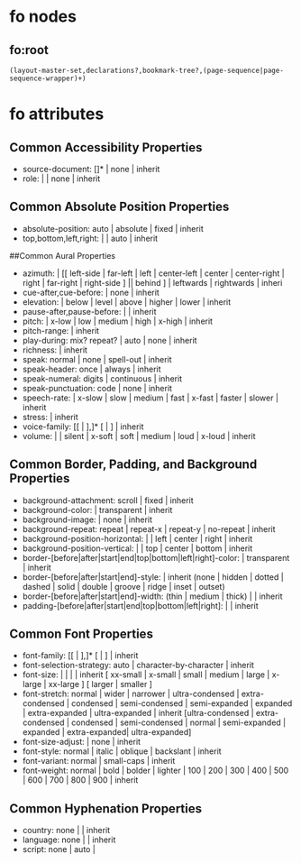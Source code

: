 # fo nodes
## fo:root
```
(layout-master-set,declarations?,bookmark-tree?,(page-sequence|page-sequence-wrapper)+)
```

# fo attributes
## Common Accessibility Properties
- source-document: <uri-specification> [<uri-specification>]* | none | inherit
- role: <string> | <uri-specification> | none | inherit

## Common Absolute Position Properties
- absolute-position: auto | absolute | fixed | inherit
- top,bottom,left,right: <length> | <percentage> | auto | inherit

##Common Aural Properties
- azimuth: <angle> | [[ left-side | far-left | left | center-left | center | center-right | right | far-right | right-side ] || behind ] | leftwards | rightwards | inheri
- cue-after,cue-before: <uri-specification> | none | inherit
- elevation: <angle> | below | level | above | higher | lower | inherit
- pause-after,pause-before: <time> | <percentage> | inherit
- pitch: <frequency> | x-low | low | medium | high | x-high | inherit
- pitch-range:	<number> | inherit
- play-during: <uri-specification> mix? repeat? | auto | none | inherit
- richness: <number> | inherit
- speak: 	normal | none | spell-out | inherit
- speak-header: once | always | inherit
- speak-numeral: digits | continuous | inherit
- speak-punctuation: 	code | none | inherit
- speech-rate: <number> | x-slow | slow | medium | fast | x-fast | faster | slower | inherit
- stress: <number> | inherit
- voice-family:	[[<specific-voice> | <generic-voice> ],]* [<specific-voice> | <generic-voice> ] | inherit
- volume:	<number> | <percentage> | silent | x-soft | soft | medium | loud | x-loud | inherit

## Common Border, Padding, and Background Properties
- background-attachment:	scroll | fixed | inherit
- background-color:	<color> | transparent | inherit
- background-image:	<uri-specification> | none | inherit
- background-repeat:	repeat | repeat-x | repeat-y | no-repeat | inherit
- background-position-horizontal:	<percentage> | <length> | left | center | right | inherit
- background-position-vertical:	<percentage> | <length> | top | center | bottom | inherit
- border-[before|after|start|end|top|bottom|left|right]-color: <color> | transparent | inherit
- border-[before|after|start|end]-style: <border-style> | inherit  (none | hidden | dotted | dashed | solid | double | groove | ridge | inset | outset)
- border-[before|after|start|end]-width: <border-width> (thin | medium | thick) | <length-conditional> | inherit
- padding-[before|after|start|end|top|bottom|left|right]: <padding-width> | <length-conditional> | inherit

## Common Font Properties
- font-family: 	[[ <family-name> | <generic-family> ],]* [<family-name> | <generic-family>] | inherit
- font-selection-strategy:	auto | character-by-character | inherit
- font-size: <absolute-size> | <relative-size> | <length> | <percentage> | inherit  [ xx-small | x-small | small | medium | large | x-large | xx-large ] [ larger | smaller ]
- font-stretch: normal | wider | narrower | ultra-condensed | extra-condensed | condensed | semi-condensed | semi-expanded | expanded | extra-expanded | ultra-expanded | inherit  [ultra-condensed | extra-condensed | condensed | semi-condensed | normal | semi-expanded | expanded | extra-expanded| ultra-expanded]
- font-size-adjust: 	<number> | none | inherit
- font-style: normal | italic | oblique | backslant | inherit
- font-variant: normal | small-caps | inherit
- font-weight: 	normal | bold | bolder | lighter | 100 | 200 | 300 | 400 | 500 | 600 | 700 | 800 | 900 | inherit

## Common Hyphenation Properties
- country: none | <country> | inherit
- language: none | <language> | inherit
- script: none | auto | <script> | inherit
- hyphenate: 	false | true | inherit
- hyphenation-character:	<character> | inherit
- hyphenation-push-character-count:	<number> | inherit
- hyphenation-remain-character-count: <number> | inherit

##Common Margin Properties-Block
- margin-top|bottom|right|lef:	<margin-width> | inherit
- space-before|after|end|start:  <space> | inherit (	space.minimum=0pt, .optimum=0pt, .maximum=0pt, .conditionality=discard, .precedence=0)
- start|end-indent: <length> | <percentage> | inherit
- top|bottom|right|left: 
- relative-position: static | relative | inherit

## Area Alignment Properties
alphabetic | ideographic | hanging | mathematical | central | middle | text-before|after-edge | before|after-edge
- alignment-adjust|alignment-baseline: auto | baseline | before-edge | text-before-edge | middle | central | after-edge | text-after-edge | ideographic | alphabetic | hanging | mathematical | <percentage> | <length> | inherit
- baseline-shift:	baseline | sub | super | <percentage> | <length> | inherit
- display-align: auto | before | center | after | inherit
- dominant-baseline:	auto | use-script | no-change | reset-size | ideographic | alphabetic | hanging | mathematical | central | middle | text-after-edge | text-before-edge | inherit
- relative-align:	before | baseline | inherit

## Area Dimension Properties
- allowed-height|width-scale: [ any | <percentage> ]* | inherit
- block-progression-dimension:	auto | <length> | <percentage> | <length-range> | inherit
- content-height|width: 	auto | scale-to-fit | scale-down-to-fit | scale-up-to-fit | <length> | <percentage> | inherit
- height|width:	<length> | <percentage> | auto | inherit
- inline-progression-dimension:	auto | <length> | <percentage> | <length-range> | inherit
- max-height|width:	<length> | <percentage> | none | inherit
- min-height|width:	<length> | <percentage> | inherit
- scaling: uniform | non-uniform | inherit
- scaling-method: auto | integer-pixels | resample-any-method | inherit

## Block and Line-related Properties
- hyphenation-keep: auto | column | page | inherit
- last-line-end-indent:  <length> | <percentage> | inherit
- line-height: normal | <length> | <number> | <percentage> | <space> | inherit
- line-height-shift-adjustment: consider-shifts | disregard-shifts | inherit
- line-stacking-strategy: line-height | font-height | max-height | inherit
- linefeed-treatment: ignore | preserve | treat-as-space | treat-as-zero-width-space | inherit
- white-space-treatment:	ignore | preserve | ignore-if-before-linefeed | ignore-if-after-linefeed | ignore-if-surrounding-linefeed | inherit
- text-align:	start | center | end | justify | inside | outside | left | right | <string> | inherit
- text-align-last:	relative | start | center | end | justify | inside | outside | left | right | inherit
- text-indent: <length> | <percentage> | inherit
- white-space-collapse:	false | true | inherit
- wrap-option: no-wrap | wrap | inherit

## Character Properties
- character: <character>
- letter-spacing: normal | <length> | <space> | inherit
- suppress-at-line-break: auto | suppress | retain | inherit
- text-decoration:	none | [ [ underline | no-underline] || [ overline | no-overline ] || [ line-through | no-line-through ] || [ blink | no-blink ] ] | inherit
- text-shadow:	none | [<color> || <length> <length> <length>? ,]* [<color> || <length> <length> <length>?] | inherit
- text-transform:	capitalize | uppercase | lowercase | none | inherit
- treat-as-word-space:	auto | true | false | inherit
- word-spacing: 	normal | <length> | <space> | inherit

## Color-related Properties
- color: 	<color> | inherit
- color-profile-name: <name> | inherit
- rendering-intent:	auto | perceptual | relative-colorimetric | saturation | absolute-colorimetric | inherit

## Float-related Properties
- clear:	start | end | left | right | inside | outside | both | none | inherit
- float:	before | start | end | left | right | inside | outside | none | inherit
- intrusion-displace:	auto | none | line | indent | block | inherit

## Keeps and Breaks Properties
- break-after|before:	auto | column | page | even-page | odd-page | inherit
- keep-together:	<keep> | inherit (.within-line=auto, .within-column=auto, .within-page=auto)
- keep-with-next|previous: <keep> | inherit
- orphans: <integer> | inherit
- widows: <integer> | inherit

## Layout-related Properties
- clip: <shape> | auto | inherit
- overflow: visible | hidden | scroll | error-if-overflow | repeat | auto | inherit
- reference-orientation: 0 | 90 | 180 | 270 | -90 | -180 | -270 | inherit
- span:	none | all | inherit

## Leader and Rule Properties
- leader-alignment: none | reference-area | page | inherit
- leader-pattern:	space | rule | dots | use-content | inherit
- leader-pattern-width:	use-font-metrics | <length> | <percentage> | inherit
- leader-length:	<length-range> | <percentage> | inherit
- rule-style: none | dotted | dashed | solid | double | groove | ridge | inherit
- rule-thickness: <length>

## Properties for Dynamic Effects Formatting Objects
- active-state: link | visited | active | hover | focus
- auto-restore:	true | false
- case-name: <name>
- case-title: <string>
- destination-placement-offset: <length>
- external-destination: empty string | <uri-specification>
- indicate-destination: true | false
- internal-destination:	empty string | <idref>
- show-destination: replace | new
- starting-state:	show | hide
- switch-to: 	xsl-preceding | xsl-following | xsl-any | <name>[ <name>]*
- target-presentation-context: use-target-processing-context | <uri-specification>
- target-processing-context:	document-root | <uri-specification>
- target-stylesheet: use-normal-stylesheet | <uri-specification>

## Properties for Indexing
- index-class: <string>
- index-key:	<string>
- page-number-treatment: link | no-link
- merge-ranges-across-index-key-references:	merge | leave-separate
- merge-sequential-page-numbers: merge | leave-separate
- merge-pages-across-index-key-references: merge | leave-separate
- ref-index-key:<string>

## Marker Properties
- marker-class-name:	<name>
- retrieve-boundary-within-table: table | table-fragment | page
- retrieve-class-name:	<name>
- retrieve-position:	first-starting-within-page | first-including-carryover | last-starting-within-page | last-ending-within-page
- retrieve-boundary: page | page-sequence | document
- retrieve-position-within-table:	first-starting | first-including-carryover | last-starting | last-ending

## Properties for Number to String Conversion
- format: <string>
- grouping-separator: <character>
- grouping-size: <number>
- letter-value: auto | alphabetic | traditional

## Pagination and Layout Properties
- blank-or-not-blank:	blank | not-blank | any | inherit
- column-count: <number> | inherit
- column-gap: <length> | <percentage> | inherit
- extent: <length> | <percentage> | inherit
- flow-name: <name>
- force-page-count: auto | even | odd | end-on-even | end-on-odd | no-force | inherit
- initial-page-number: auto | auto-odd | auto-even | <number> | inherit
- master-name: <name>
- master-reference:	<name>
- maximum-repeats: <number> | no-limit | inherit
- media-usage:	auto | paginate | bounded-in-one-dimension | unbounded
- odd-or-even:	odd | even | any | inherit
- page-height: auto | indefinite | <length> | inherit
- page-position:only | first | last | rest | any | inherit
- page-width: auto | indefinite | <length> | inherit
- precedence:	true | false | inherit
- region-name:	xsl-region-body | xsl-region-start | xsl-region-end | xsl-region-before | xsl-region-after | <name>
- flow-map-name: <name>
- flow-map-reference:	<name>
- flow-name-reference: <name>
- region-name-reference:	<name>

## Table Properties
- border-after-precedence: force | <integer> | inherit
- border-before-precedence:	force | <integer> | inherit
- border-collapse:	collapse | collapse-with-precedence | separate | inherit
- border-end-precedence:	force | <integer> | inherit
- border-separation:	<length-bp-ip-direction> | inherit
- border-start-precedence: 	force | <integer> | inherit
- caption-side:	before | after | start | end | top | bottom | left | right | inherit
- column-number: <number>
- column-width:	<length> | <percentage>
- empty-cells: show | hide | inherit
- ends-row:	true | false
- number-columns-repeated: <number>
- number-columns-spanned:	<number>
- number-rows-spanned: <number>
- starts-row:	true | false
- table-layout:	auto | fixed | inherit
- table-omit-footer-at-break: true | false
- table-omit-header-at-break: true | false

## Writing-mode-related Properties
- direction:	ltr | rtl | inherit
- glyph-orientation-horizontal:	<angle> | inherit
- glyph-orientation-vertical:	auto | <angle> | inherit
- text-altitude:	use-font-metrics | <length> | <percentage> | inherit
- text-depth:	use-font-metrics | <length> | <percentage> | inherit
- unicode-bidi:	normal | embed | bidi-override | inherit
- writing-mode:	lr-tb | rl-tb | tb-rl | tb-lr | bt-lr | bt-rl | lr-bt | rl-bt | lr-alternating-rl-bt | lr-alternating-rl-tb | lr-inverting-rl-bt | lr-inverting-rl-tb | tb-lr-in-lr-pairs | lr | rl | tb | inherit

## Miscellaneous Properties
- change-bar-class:	<name>
- change-bar-color: <color>
- change-bar-offset: <length>
- change-bar-placement:	start | end | left | right | inside | outside | alternate
- change-bar-style:	<border-style>
- change-bar-width: <border-width>
- content-type:	<string> | auto
- id: <id>
- intrinsic-scale-value: <percentage> | inherit
- page-citation-strategy: [ all | normal | non-blank | inherit
- provisional-label-separation:	<length> | <percentage> | inherit
- provisional-distance-between-starts:	<length> | <percentage> | inherit
- ref-id: <idref> | inherit
- scale-option: width | height | inherit
- score-spaces:	true | false | inherit
- src:	<uri-specification> | inherit
- visibility:	visible | hidden | collapse | inherit
- z-index: auto | <integer> | inherit
- background:	[<background-color> || <background-image> || <background-repeat> || <background-attachment> || <background-position> ]] | inherit
- background-position: [ [<percentage> | <length> ]{1,2} | [ [top | center | bottom] || [left | center | right] ] ] | inherit
- border:	[ <border-width> || <border-style> || [ <color> | transparent ] ] | inherit
- border-bottom|top|left|right:	[ <border-width> || <border-style> || [ <color> | transparent ] ] | inherit
- border-color:	[ <color> | transparent ]{1,4} | inherit
- border-style:	<border-style>{1,4} | inherit
- border-spacing:	<length> <length>? | inherit
- border-width:	<border-width>{1,4} | inherit
- cue:	<cue-before> || <cue-after> | inherit
- font:	[ [ <font-style> || <font-variant> || <font-weight> ]? <font-size> [ / <line-height>]? <font-family> ] | caption | icon | menu | message-box | small-caption | status-bar | inherit
- margin:	<margin-width>{1,4} | inherit
- padding:	<padding-width>{1,4} | inherit
- page-break-after|before:	auto | always | avoid | left | right | inherit
- page-break-inside:	avoid | auto | inherit
- pause:	[<time> | <percentage>]{1,2} | inherit
- position:	static | relative | absolute | fixed | inherit
- size:	<length>{1,2} | auto | landscape | portrait | inherit
- vertical-align:	baseline | middle | sub | super | text-top | text-bottom | <percentage> | <length> | top | bottom | inherit
- white-space:	normal | pre | nowrap | inherit
- xml:lang:	<language-country> | inherit


